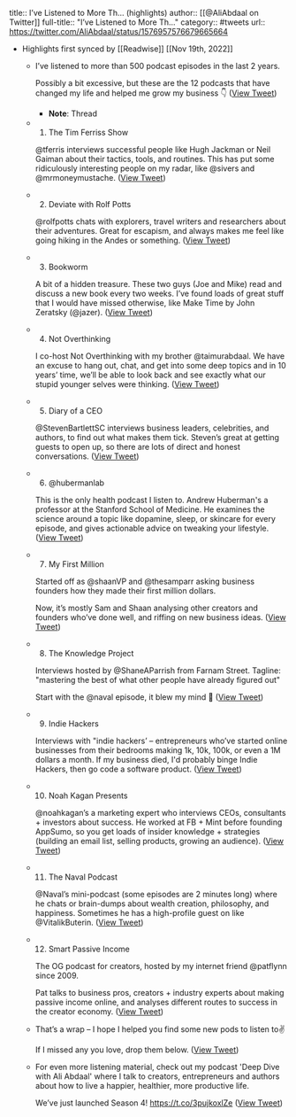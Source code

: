 title:: I’ve Listened to More Th... (highlights)
author:: [[@AliAbdaal on Twitter]]
full-title:: "I’ve Listened to More Th..."
category:: #tweets
url:: https://twitter.com/AliAbdaal/status/1576957576679665664

- Highlights first synced by [[Readwise]] [[Nov 19th, 2022]]
	- I’ve listened to more than 500 podcast episodes in the last 2 years.
	  
	  Possibly a bit excessive, but these are the 12 podcasts that have changed my life and helped me grow my business 👇 ([View Tweet](https://twitter.com/AliAbdaal/status/1576957576679665664))
		- **Note**: Thread
	- 1. The Tim Ferriss Show
	  
	  @tferris interviews successful people like Hugh Jackman or Neil Gaiman about their tactics, tools, and routines. This has put some ridiculously interesting people on my radar, like @sivers and @mrmoneymustache. ([View Tweet](https://twitter.com/AliAbdaal/status/1576957578801664001))
	- 2. Deviate with Rolf Potts
	  
	  @rolfpotts chats with explorers, travel writers and researchers about their adventures. Great for escapism, and always makes me feel like going hiking in the Andes or something. ([View Tweet](https://twitter.com/AliAbdaal/status/1576957580819148801))
	- 3. Bookworm
	  
	  A bit of a hidden treasure. These two guys (Joe and Mike) read and discuss a new book every two weeks. I’ve found loads of great stuff that I would have missed otherwise, like Make Time by John Zeratsky (@jazer). ([View Tweet](https://twitter.com/AliAbdaal/status/1576957582740099072))
	- 4. Not Overthinking
	  
	  I co-host Not Overthinking with my brother @taimurabdaal. We have an excuse to hang out, chat, and get into some deep topics and in 10 years’ time, we’ll be able to look back and see exactly what our stupid younger selves were thinking. ([View Tweet](https://twitter.com/AliAbdaal/status/1576957585042722817))
	- 5. Diary of a CEO
	  
	  @StevenBartlettSC interviews business leaders, celebrities, and authors, to find out what makes them tick. Steven’s great at getting guests to open up, so there are lots of direct and honest conversations. ([View Tweet](https://twitter.com/AliAbdaal/status/1576957586863423493))
	- 6. @hubermanlab 
	  
	  This is the only health podcast I listen to. Andrew Huberman's a professor at the Stanford School of Medicine. He examines the science around a topic like dopamine, sleep, or skincare for every episode, and gives actionable advice on tweaking your lifestyle. ([View Tweet](https://twitter.com/AliAbdaal/status/1576957588801220609))
	- 7. My First Million
	  
	  Started off as @shaanVP and @thesamparr asking business founders how they made their first million dollars. 
	  
	  Now, it’s mostly Sam and Shaan analysing other creators and founders who’ve done well, and riffing on new business ideas. ([View Tweet](https://twitter.com/AliAbdaal/status/1576957590818369541))
	- 8. The Knowledge Project
	  
	  Interviews hosted by @ShaneAParrish from Farnam Street. Tagline: "mastering the best of what other people have already figured out"
	  
	  Start with the @naval episode, it blew my mind 🤯 ([View Tweet](https://twitter.com/AliAbdaal/status/1576957592710287363))
	- 9. Indie Hackers
	  
	  Interviews with "indie hackers’ – entrepreneurs who’ve started online businesses from their bedrooms making 1k, 10k, 100k, or even a 1M dollars a month. If my business died, I'd probably binge Indie Hackers, then go code a software product. ([View Tweet](https://twitter.com/AliAbdaal/status/1576957594870386689))
	- 10. Noah Kagan Presents
	  
	  @noahkagan’s a marketing expert who interviews CEOs, consultants + investors about success. He worked at FB + Mint before founding AppSumo, so you get loads of insider knowledge + strategies (building an email list, selling products, growing an audience). ([View Tweet](https://twitter.com/AliAbdaal/status/1576957599043719168))
	- 11. The Naval Podcast
	  
	  @Naval’s mini-podcast (some episodes are 2 minutes long) where he chats or brain-dumps about wealth creation, philosophy, and happiness. Sometimes he has a high-profile guest on like @VitalikButerin. ([View Tweet](https://twitter.com/AliAbdaal/status/1576957601224327170))
	- 12. Smart Passive Income
	  
	  The OG podcast for creators, hosted by my internet friend @patflynn since 2009.
	  
	  Pat talks to business pros, creators + industry experts about making passive income online, and analyses different routes to success in the creator economy. ([View Tweet](https://twitter.com/AliAbdaal/status/1576957603992989697))
	- That’s a wrap – I hope I helped you find some new pods to listen to✌️
	  
	  If I missed any you love, drop them below. ([View Tweet](https://twitter.com/AliAbdaal/status/1576957606949969921))
	- For even more listening material, check out my podcast 'Deep Dive with Ali Abdaal' where I talk to creators, entrepreneurs and authors about how to live a happier, healthier, more productive life. 
	  
	  We’ve just launched Season 4! https://t.co/3pujkoxlZe ([View Tweet](https://twitter.com/AliAbdaal/status/1576957609063874560))